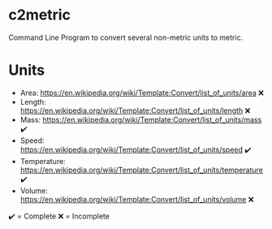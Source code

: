 # c2metric

Command Line Program to convert several non-metric units to metric.

# Units

* Area: https://en.wikipedia.org/wiki/Template:Convert/list_of_units/area ❌
* Length: https://en.wikipedia.org/wiki/Template:Convert/list_of_units/length ❌
* Mass: https://en.wikipedia.org/wiki/Template:Convert/list_of_units/mass ✔️
* Speed: https://en.wikipedia.org/wiki/Template:Convert/list_of_units/speed ✔️
* Temperature: https://en.wikipedia.org/wiki/Template:Convert/list_of_units/temperature ✔️
* Volume: https://en.wikipedia.org/wiki/Template:Convert/list_of_units/volume ❌

✔️ = Complete
❌ = Incomplete

